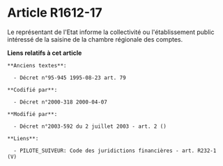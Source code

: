 # Article R1612-17

Le représentant de l'Etat informe la collectivité ou l'établissement public intéressé de la saisine de la chambre régionale
des comptes.

**Liens relatifs à cet article**

	**Anciens textes**:

	  - Décret n°95-945 1995-08-23 art. 79

	**Codifié par**:

	  - Décret n°2000-318 2000-04-07

	**Modifié par**:

	  - Décret n°2003-592 du 2 juillet 2003 - art. 2 ()

	**Liens**:

	  - PILOTE_SUIVEUR: Code des juridictions financières - art. R232-1 (V)
